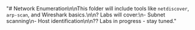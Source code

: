 "# Network Enumeration\n\nThis folder will include tools like `netdiscover`, `arp-scan`, and Wireshark basics.\n\n? Labs will cover:\n- Subnet scanning\n- Host identification\n\n?? Labs in progress - stay tuned." 

